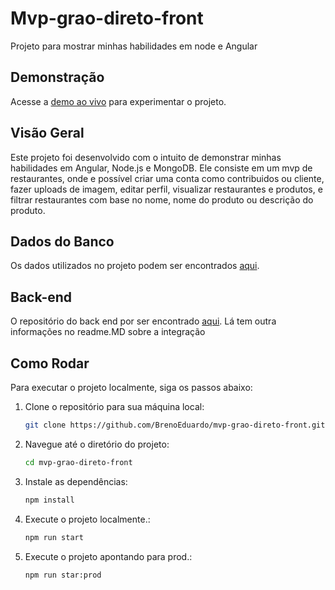 # Mvp-grao-direto-front

Projeto para mostrar minhas habilidades em node e Angular

## Demonstração

Acesse a [demo ao vivo](https://mvp-grao-direto-front.vercel.app) para experimentar o projeto.

## Visão Geral

Este projeto foi desenvolvido com o intuito de demonstrar minhas habilidades em Angular, Node.js e MongoDB. Ele consiste em um mvp de restaurantes, onde e possível criar uma conta
como contribuidos ou cliente, fazer uploads de imagem, editar perfil, visualizar restaurantes e produtos, e filtrar restaurantes com base no nome, nome do produto ou descrição do produto.

## Dados do Banco

Os dados utilizados no projeto podem ser encontrados [aqui](https://github.com/BrenoEduardo/dados-restaurante-e-user).

## Back-end

O repositório do back end por ser encontrado [aqui](https://github.com/BrenoEduardo/mvp-grao-direto-back). Lá tem outra informações no readme.MD sobre a integração

## Como Rodar

Para executar o projeto localmente, siga os passos abaixo:

1. Clone o repositório para sua máquina local:

    ```bash
    git clone https://github.com/BrenoEduardo/mvp-grao-direto-front.git
    ```

2. Navegue até o diretório do projeto:

    ```bash
    cd mvp-grao-direto-front
    ```

3. Instale as dependências:

    ```bash
    npm install
    ```

4. Execute o projeto localmente.:

    ```bash
    npm run start
    ```
5. Execute o projeto apontando para prod.:

    ```bash
    npm run star:prod
    ```
